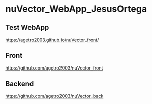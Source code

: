 # nuVector_WebApp_JesusOrtega

## Test WebApp 
https://agetro2003.github.io/nuVector_front/

## Front 
https://github.com/agetro2003/nuVector_front

## Backend 
https://github.com/agetro2003/nuVector_back
